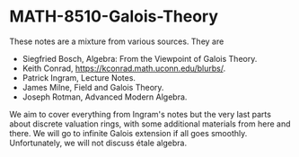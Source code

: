 # MATH-8510-Galois-Theory

These notes are a mixture from various sources. They are 

* Siegfried Bosch, Algebra: From the Viewpoint of Galois Theory. 
* Keith Conrad, https://kconrad.math.uconn.edu/blurbs/.
* Patrick Ingram, Lecture Notes.
* ‪James Milne, Field and Galois Theory.
* Joseph Rotman, Advanced Modern Algebra.

We aim to cover everything from Ingram's notes but the very last parts about discrete valuation rings, with some additional materials from here and there. We will go to infinite Galois extension if all goes smoothly. Unfortunately, we will not discuss &#233;tale algebra.
